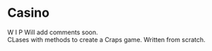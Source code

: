 # Casino
 W I P 
 Will add comments soon.  
CLases with methods to create a Craps game.
Written from scratch. 
